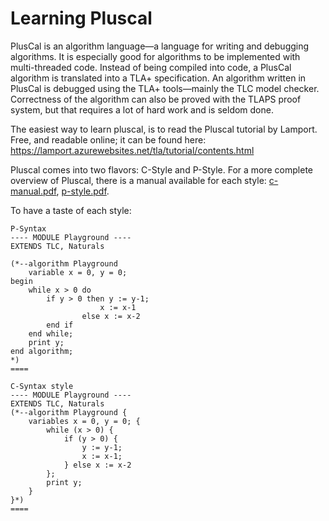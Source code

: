 # Learning Pluscal
PlusCal is an algorithm language—a language for writing and debugging algorithms.  It is especially good for algorithms to be implemented with multi-threaded code.  Instead of being compiled into code, a PlusCal algorithm is translated into a TLA+ specification.  An algorithm written in PlusCal is debugged using the TLA+ tools—mainly the TLC model checker.  Correctness of the algorithm can also be proved with the TLAPS proof system, but that requires a lot of hard work and is seldom done. 

The easiest way to learn pluscal, is to read the Pluscal tutorial by Lamport. Free, and readable online; it can be found here: https://lamport.azurewebsites.net/tla/tutorial/contents.html


Pluscal comes into two flavors: C-Style and P-Style. For a more complete overview of Pluscal, there is a manual available for each style: [c-manual.pdf](https://lamport.azurewebsites.net/tla/c-manual.pdf), [p-style.pdf](https://lamport.azurewebsites.net/tla/p-manual.pdf).

To have a taste of each style:
```
P-Syntax
---- MODULE Playground ----
EXTENDS TLC, Naturals

(*--algorithm Playground
    variable x = 0, y = 0;
begin
    while x > 0 do
        if y > 0 then y := y-1;
                    x := x-1
                else x := x-2
        end if
    end while;
    print y;
end algorithm; 
*)
====
```

```
C-Syntax style
---- MODULE Playground ----
EXTENDS TLC, Naturals
(*--algorithm Playground {
    variables x = 0, y = 0; {
        while (x > 0) { 
            if (y > 0) { 
                y := y-1;
                x := x-1;
            } else x := x-2 
        };
        print y;
    }
}*)
====
```
